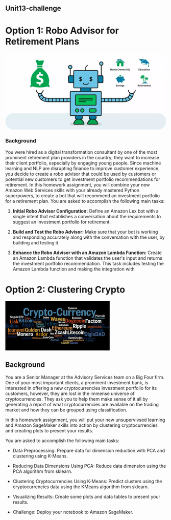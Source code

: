 ## Unit13-challenge

# Option 1: Robo Advisor for Retirement Plans

![Robo](robo.jpg)

### Background

You were hired as a digital transformation consultant by one of the most prominent retirement plan providers in the country; they want to increase their client portfolio, especially by engaging young people. Since machine learning and NLP are disrupting finance to improve customer experience, you decide to create a robo advisor that could be used by customers or potential new customers to get investment portfolio recommendations for retirement.
In this homework assignment, you will combine your new Amazon Web Services skills with your already mastered Python superpowers, to create a bot that will recommend an investment portfolio for a retirement plan.
You are asked to accomplish the following main tasks:


1. **Initial Robo Advisor Configuration:** Define an Amazon Lex bot with a single intent that establishes a conversation about the requirements to suggest an investment portfolio for retirement.


2. **Build and Test the Robo Advisor:** Make sure that your bot is working and responding accurately along with the conversation with the user, by building and testing it.


3. **Enhance the Robo Advisor with an Amazon Lambda Function:** Create an Amazon Lambda function that validates the user's input and returns the investment portfolio recommendation. This task includes testing the Amazon Lambda function and making the integration with

# Option 2: Clustering Crypto

![Crypto](crypto.jpg)

## Background

You are a Senior Manager at the Advisory Services team on a Big Four firm. One of your most important clients, a prominent investment bank, is interested in offering a new cryptocurrencies investment portfolio for its customers, however, they are lost in the immense universe of cryptocurrencies. They ask you to help them make sense of it all by generating a report of what cryptocurrencies are available on the trading market and how they can be grouped using classification.

In this homework assignment, you will put your new unsupervivsed learning and Amazon SageMaker skills into action by clustering cryptocurrencies and creating plots to present your results.

You are asked to accomplish the following main tasks:


* Data Preprocessing: Prepare data for dimension reduction with PCA and clustering using K-Means.


* Reducing Data Dimensions Using PCA: Reduce data dimension using the PCA algorithm from sklearn.


* Clustering Cryptocurrencies Using K-Means: Predict clusters using the cryptocurrencies data using the KMeans algorithm from sklearn.


* Visualizing Results: Create some plots and data tables to present your results.


* Challenge: Deploy your notebook to Amazon SageMaker.


